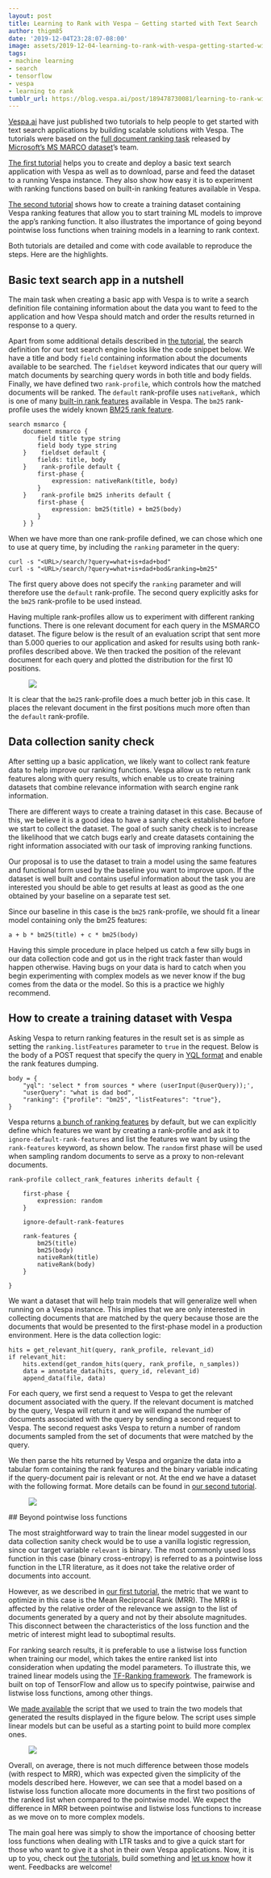 ```yaml
---
layout: post
title: Learning to Rank with Vespa – Getting started with Text Search
author: thigm85
date: '2019-12-04T23:28:07-08:00'
image: assets/2019-12-04-learning-to-rank-with-vespa-getting-started-with/0280c78756d9a59068630a85ff30aad3876cdf97.png
tags:
- machine learning
- search
- tensorflow
- vespa
- learning to rank
tumblr_url: https://blog.vespa.ai/post/189478730081/learning-to-rank-with-vespa-getting-started-with
---
```

[Vespa.ai](https://vespa.ai/) have just published two tutorials to help people to get started with text search applications by building scalable solutions with Vespa.
The tutorials were based on the [full document ranking task](https://microsoft.github.io/msmarco/TREC-Deep-Learning-2019#document-ranking-task)
released by [Microsoft’s MS MARCO dataset](http://www.msmarco.org/)’s team.

[The first tutorial](https://docs.vespa.ai/en/tutorials/text-search.html) helps you to create and deploy a basic text search application with Vespa as well as to download, parse and feed the dataset to a running Vespa instance. They also show how easy it is to experiment with ranking functions based on built-in ranking features available in Vespa.

[The second tutorial](https://docs.vespa.ai/en/tutorials/text-search-ml.html) shows how to create a training dataset containing Vespa ranking features that allow you to start training ML models to improve the app’s ranking function. It also illustrates the importance of going beyond pointwise loss functions when training models in a learning to rank context.

Both tutorials are detailed and come with code available to reproduce the steps. Here are the highlights.

## Basic text search app in a nutshell

The main task when creating a basic app with Vespa is to write a search definition file containing information about the data you want to feed to the application and how Vespa should match and order the results returned in response to a query.

Apart from some additional details described in [the tutorial](https://docs.vespa.ai/en/tutorials/text-search.html), the search definition for our text search engine looks like the code snippet below. We have a title and body `field` containing information about the documents available to be searched. The `fieldset` keyword indicates that our query will match documents by searching query words in both title and body fields. Finally, we have defined two `rank-profile`, which controls how the matched documents will be ranked. The `default` rank-profile uses `nativeRank,` which is one of many [built-in rank features](https://docs.vespa.ai/en/reference/rank-features.html) available in Vespa. The `bm25` rank-profile uses the widely known [BM25 rank feature](https://docs.vespa.ai/en/reference/bm25.html).

    search msmarco { 
        document msmarco {
            field title type string
            field body type string 
        }    fieldset default {
            fields: title, body
        }    rank-profile default {
            first-phase {
                expression: nativeRank(title, body)
            }
        }    rank-profile bm25 inherits default {
            first-phase {
                expression: bm25(title) + bm25(body)
            }
        } }

When we have more than one rank-profile defined, we can chose which one to use at query time, by including the `ranking` parameter in the query:

    curl -s "<URL>/search/?query=what+is+dad+bod"
    curl -s "<URL>/search/?query=what+is+dad+bod&ranking=bm25"

The first query above does not specify the `ranking` parameter and will therefore use the `default` rank-profile. The second query explicitly asks for the `bm25` rank-profile to be used instead.

Having multiple rank-profiles allow us to experiment with different ranking functions. There is one relevant document for each query in the MSMARCO dataset. The figure below is the result of an evaluation script that sent more than 5.000 queries to our application and asked for results using both rank-profiles described above. We then tracked the position of the relevant document for each query and plotted the distribution for the first 10 positions.

<figure data-orig-width="650" data-orig-height="700" class="tmblr-full"><img src="/assets/2019-12-04-learning-to-rank-with-vespa-getting-started-with/e873ef7129f426267ae17825c3b4accb4370ade3.png" data-orig-width="650" data-orig-height="700"></figure>

It is clear that the `bm25` rank-profile does a much better job in this case. It places the relevant document in the first positions much more often than the `default` rank-profile.

## Data collection sanity check

After setting up a basic application, we likely want to collect rank feature data to help improve our ranking functions. Vespa allow us to return rank features along with query results, which enable us to create training datasets that combine relevance information with search engine rank information.

There are different ways to create a training dataset in this case. Because of this, we believe it is a good idea to have a sanity check established before we start to collect the dataset. The goal of such sanity check is to increase the likelihood that we catch bugs early and create datasets containing the right information associated with our task of improving ranking functions.

Our proposal is to use the dataset to train a model using the same features and functional form used by the baseline you want to improve upon. If the dataset is well built and contains useful information about the task you are interested you should be able to get results at least as good as the one obtained by your baseline on a separate test set.

Since our baseline in this case is the `bm25` rank-profile, we should fit a linear model containing only the bm25 features:

    a + b * bm25(title) + c * bm25(body)

Having this simple procedure in place helped us catch a few silly bugs in our data collection code and got us in the right track faster than would happen otherwise. Having bugs on your data is hard to catch when you begin experimenting with complex models as we never know if the bug comes from the data or the model. So this is a practice we highly recommend.

## How to create a training dataset with Vespa

Asking Vespa to return ranking features in the result set is as simple as setting the `ranking.listFeatures` parameter to `true` in the request. Below is the body of a POST request that specify the query in [YQL format](https://docs.vespa.ai/en/query-language.html) and enable the rank features dumping.

    body = {
        "yql": 'select * from sources * where (userInput(@userQuery));',
        "userQuery": "what is dad bod",
        "ranking": {"profile": "bm25", "listFeatures": "true"},
    }

Vespa returns [a bunch of ranking features](https://github.com/vespa-engine/system-test/blob/master/tests/search/rankfeatures/dump.txt) by default, but we can explicitly define which features we want by creating a rank-profile and ask it to `ignore-default-rank-features` and list the features we want by using the `rank-features` keyword, as shown below. The `random` first phase will be used when sampling random documents to serve as a proxy to non-relevant documents.

    rank-profile collect_rank_features inherits default {
    
        first-phase {
            expression: random
        }
    
        ignore-default-rank-features
    
        rank-features {
            bm25(title)
            bm25(body)
            nativeRank(title)
            nativeRank(body)
        }
    
    }

We want a dataset that will help train models that will generalize well when running on a Vespa instance. This implies that we are only interested in collecting documents that are matched by the query because those are the documents that would be presented to the first-phase model in a production environment. Here is the data collection logic:

    hits = get_relevant_hit(query, rank_profile, relevant_id)
    if relevant_hit:
        hits.extend(get_random_hits(query, rank_profile, n_samples))
        data = annotate_data(hits, query_id, relevant_id)
        append_data(file, data)

For each query, we first send a request to Vespa to get the relevant document associated with the query. If the relevant document is matched by the query, Vespa will return it and we will expand the number of documents associated with the query by sending a second request to Vespa. The second request asks Vespa to return a number of random documents sampled from the set of documents that were matched by the query.

We then parse the hits returned by Vespa and organize the data into a tabular form containing the rank features and the binary variable indicating if the query-document pair is relevant or not. At the end we have a dataset with the following format. More details can be found in [our second tutorial](https://docs.vespa.ai/en/tutorials/text-search-ml.html).

<figure class="tmblr-full" data-orig-height="268" data-orig-width="1324"><img src="/assets/2019-12-04-learning-to-rank-with-vespa-getting-started-with/27eb0eb7626c85140d8596d0a82c9dd8b5a558fe.png" data-orig-height="268" data-orig-width="1324"></figure>
## Beyond pointwise loss functions

The most straightforward way to train the linear model suggested in our data collection sanity check would be to use a vanilla logistic regression, since our target variable `relevant` is binary. The most commonly used loss function in this case (binary cross-entropy) is referred to as a pointwise loss function in the LTR literature, as it does not take the relative order of documents into account.

However, as we described in [our first tutorial](https://docs.vespa.ai/en/tutorials/text-search.html), the metric that we want to optimize in this case is the Mean Reciprocal Rank (MRR). The MRR is affected by the relative order of the relevance we assign to the list of documents generated by a query and not by their absolute magnitudes. This disconnect between the characteristics of the loss function and the metric of interest might lead to suboptimal results.

For ranking search results, it is preferable to use a listwise loss function when training our model, which takes the entire ranked list into consideration when updating the model parameters. To illustrate this, we trained linear models using the [TF-Ranking framework](https://github.com/tensorflow/ranking). The framework is built on top of TensorFlow and allow us to specify pointwise, pairwise and listwise loss functions, among other things.

We [made available](https://github.com/vespa-engine/sample-apps/tree/master/text-search) the script that we used to train the two models that generated the results displayed in the figure below. The script uses simple linear models but can be useful as a starting point to build more complex ones.

<figure class="tmblr-full" data-orig-height="700" data-orig-width="650"><img src="/assets/2019-12-04-learning-to-rank-with-vespa-getting-started-with/0280c78756d9a59068630a85ff30aad3876cdf97.png" data-orig-height="700" data-orig-width="650"></figure>

Overall, on average, there is not much difference between those models (with respect to MRR), which was expected given the simplicity of the models described here. However, we can see that a model based on a listwise loss function allocate more documents in the first two positions of the ranked list when compared to the pointwise model. We expect the difference in MRR between pointwise and listwise loss functions to increase as we move on to more complex models.

The main goal here was simply to show the importance of choosing better loss functions when dealing with LTR tasks and to give a quick start for those who want to give it a shot in their own Vespa applications. Now, it is up to you, check out [the tutorials](https://docs.vespa.ai/en/tutorials/text-search.html), build something and [let us know](https://twitter.com/vespaengine) how it went. Feedbacks are welcome!

